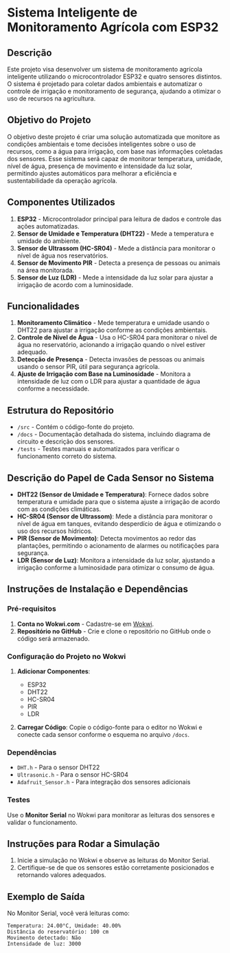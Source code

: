 # Sistema Inteligente de Monitoramento Agrícola com ESP32

## Descrição

Este projeto visa desenvolver um sistema de monitoramento agrícola inteligente utilizando o microcontrolador ESP32 e quatro sensores distintos. O sistema é projetado para coletar dados ambientais e automatizar o controle de irrigação e monitoramento de segurança, ajudando a otimizar o uso de recursos na agricultura.

## Objetivo do Projeto

O objetivo deste projeto é criar uma solução automatizada que monitore as condições ambientais e tome decisões inteligentes sobre o uso de recursos, como a água para irrigação, com base nas informações coletadas dos sensores. Esse sistema será capaz de monitorar temperatura, umidade, nível de água, presença de movimento e intensidade da luz solar, permitindo ajustes automáticos para melhorar a eficiência e sustentabilidade da operação agrícola.

## Componentes Utilizados

1. **ESP32** - Microcontrolador principal para leitura de dados e controle das ações automatizadas.
2. **Sensor de Umidade e Temperatura (DHT22)** - Mede a temperatura e umidade do ambiente.
3. **Sensor de Ultrassom (HC-SR04)** - Mede a distância para monitorar o nível de água nos reservatórios.
4. **Sensor de Movimento PIR** - Detecta a presença de pessoas ou animais na área monitorada.
5. **Sensor de Luz (LDR)** - Mede a intensidade da luz solar para ajustar a irrigação de acordo com a luminosidade.

## Funcionalidades

1. **Monitoramento Climático** - Mede temperatura e umidade usando o DHT22 para ajustar a irrigação conforme as condições ambientais.
2. **Controle de Nível de Água** - Usa o HC-SR04 para monitorar o nível de água no reservatório, acionando a irrigação quando o nível estiver adequado.
3. **Detecção de Presença** - Detecta invasões de pessoas ou animais usando o sensor PIR, útil para segurança agrícola.
4. **Ajuste de Irrigação com Base na Luminosidade** - Monitora a intensidade de luz com o LDR para ajustar a quantidade de água conforme a necessidade.

## Estrutura do Repositório

- `/src` - Contém o código-fonte do projeto.
- `/docs` - Documentação detalhada do sistema, incluindo diagrama de circuito e descrição dos sensores.
- `/tests` - Testes manuais e automatizados para verificar o funcionamento correto do sistema.

## Descrição do Papel de Cada Sensor no Sistema

- **DHT22 (Sensor de Umidade e Temperatura)**: Fornece dados sobre temperatura e umidade para que o sistema ajuste a irrigação de acordo com as condições climáticas.
- **HC-SR04 (Sensor de Ultrassom)**: Mede a distância para monitorar o nível de água em tanques, evitando desperdício de água e otimizando o uso dos recursos hídricos.
- **PIR (Sensor de Movimento)**: Detecta movimentos ao redor das plantações, permitindo o acionamento de alarmes ou notificações para segurança.
- **LDR (Sensor de Luz)**: Monitora a intensidade da luz solar, ajustando a irrigação conforme a luminosidade para otimizar o consumo de água.

## Instruções de Instalação e Dependências

### Pré-requisitos

1. **Conta no Wokwi.com** - Cadastre-se em [Wokwi](https://wokwi.com/).
2. **Repositório no GitHub** - Crie e clone o repositório no GitHub onde o código será armazenado.

### Configuração do Projeto no Wokwi

1. **Adicionar Componentes**:
   - ESP32
   - DHT22
   - HC-SR04
   - PIR
   - LDR

2. **Carregar Código**: Copie o código-fonte para o editor no Wokwi e conecte cada sensor conforme o esquema no arquivo `/docs`.

### Dependências

- `DHT.h` - Para o sensor DHT22
- `Ultrasonic.h` - Para o sensor HC-SR04
- `Adafruit_Sensor.h` - Para integração dos sensores adicionais

### Testes

Use o **Monitor Serial** no Wokwi para monitorar as leituras dos sensores e validar o funcionamento.

## Instruções para Rodar a Simulação

1. Inicie a simulação no Wokwi e observe as leituras do Monitor Serial.
2. Certifique-se de que os sensores estão corretamente posicionados e retornando valores adequados.

## Exemplo de Saída

No Monitor Serial, você verá leituras como:

```plaintext
Temperatura: 24.00°C, Umidade: 40.00%
Distância do reservatório: 100 cm
Movimento detectado: Não
Intensidade de luz: 3000
